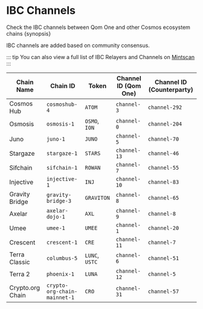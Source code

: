 <!--
order: 5
-->

# IBC Channels

Check the IBC channels between Qom One and other Cosmos ecosystem chains {synopsis}

IBC channels are added based on community consensus.

::: tip
You can also view a full list of IBC Relayers and Channels on [Mintscan](https://www.mintscan.io/evmos/relayers)
:::

| Chain Name       | Chain ID                     | Token          | Channel ID (Qom One) | Channel ID (Counterparty) |
| --------------   | ---------------------------- | -------------- | ------------------ | ------------------------- |
| Cosmos Hub       | `cosmoshub-4`                | `ATOM`         | `channel-3`        | `channel-292`             |
| Osmosis          | `osmosis-1`                  | `OSMO`, `ION`  | `channel-0`        | `channel-204`             |
| Juno             | `juno-1`                     | `JUNO`         | `channel-5`        | `channel-70`              |
| Stargaze         | `stargaze-1`                 | `STARS`        | `channel-13`       | `channel-46`              |
| Sifchain         | `sifchain-1`                 | `ROWAN`        | `channel-7`        | `channel-55`              |
| Injective        | `injective-1`                | `INJ`          | `channel-10`       | `channel-83`              |
| Gravity Bridge   | `gravity-bridge-3`           | `GRAVITON`     | `channel-8`        | `channel-65`              |
| Axelar           | `axelar-dojo-1`              | `AXL`          | `channel-9`        | `channel-8`               |
| Umee             | `umee-1`                     | `UMEE`         | `channel-1`        | `channel-20`              |
| Crescent         | `crescent-1`                 | `CRE`          | `channel-11`       | `channel-7`               |
| Terra Classic    | `columbus-5`                 | `LUNC`, `USTC` | `channel-6`        | `channel-51`              |
| Terra 2          | `phoenix-1`                  | `LUNA`         | `channel-12`       | `channel-5`               |
| Crypto.org Chain | `crypto-org-chain-mainnet-1` | `CRO`          | `channel-31`       | `channel-57`               |
